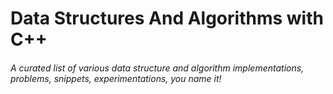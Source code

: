 # Data Structures And Algorithms with C++
###### A curated list of various data structure and algorithm implementations, problems, snippets, experimentations, you name it!
